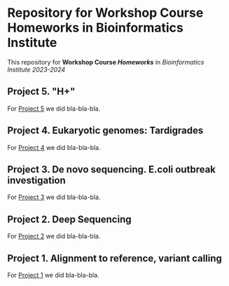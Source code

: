 # Repository for Workshop Course Homeworks in Bioinformatics Institute

This repository for **Workshop Course *Homeworks*** in *Bioinformatics Institute 2023-2024*

## Project 5. "H+"

For [Project 5](Project%205) we did bla-bla-bla.

## Project 4. Eukaryotic genomes: Tardigrades

For [Project 4](Project%204) we did bla-bla-bla.

## Project 3. De novo sequencing. E.coli outbreak investigation

For [Project 3](Project%203) we did bla-bla-bla.

## Project 2. Deep Sequencing

For [Project 2](Project%202) we did bla-bla-bla.

## Project 1. Alignment to reference, variant calling

For [Project 1](Project%201) we did bla-bla-bla.
